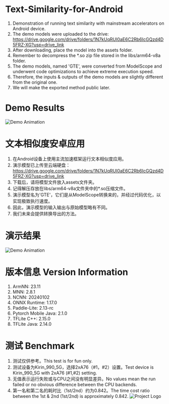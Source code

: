 # Text-Similarity-for-Android
1. Demonstration of running text similarity with mainstream accelerators on Android device. 
2. The demo models were uploaded to the drive: https://drive.google.com/drive/folders/1N7kUqRUI0aE6C2Rb6IcGQzd4D5FRZ-XG?usp=drive_link
3. After downloading, place the model into the assets folder.
4. Remember to decompress the *.so zip file stored in the libs/arm64-v8a folder.
5. The demo models, named 'GTE', were converted from ModelScope and underwent code optimizations to achieve extreme execution speed.
6. Therefore, the inputs & outputs of the demo models are slightly different from the original one.
7. We will make the exported method public later.
# Demo Results
![Demo Animation](https://github.com/DakeQQ/Text-Similarity-for-Android/blob/main/text_en.gif?raw=true)

# 文本相似度安卓应用
1. 在Android设备上使用主流加速框架运行文本相似度应用。
2. 演示模型已上传至云端硬盘：https://drive.google.com/drive/folders/1N7kUqRUI0aE6C2Rb6IcGQzd4D5FRZ-XG?usp=drive_link
3. 下载后，请将模型文件放入assets文件夹。
4. 记得解压存放在libs/arm64-v8a文件夹中的*.so压缩文件。
5. 演示模型名为'GTE'，它们是从ModelScope转换来的，并经过代码优化，以实现极致执行速度。
6. 因此，演示模型的输入输出与原始模型略有不同。
7. 我们未来会提供转换导出的方法。
# 演示结果
![Demo Animation](https://github.com/DakeQQ/Text-Similarity-for-Android/blob/main/text_zh.gif?raw=true)
# 版本信息 Version Information
1. ArmNN: 23.11
2. MNN: 2.8.1
3. NCNN: 20240102
4. ONNX Runtime: 1.17.0
5. Paddle-Lite: 2.13-rc
6. Pytorch Mobile Java: 2.1.0
7. TFLite C++: 2.15.0
8. TFLite Java: 2.14.0
# 测试 Benchmark
1. 测试仅供参考。This test is for fun only.
2. 测试设备为Kirin_990_5G，选择2xA76（#1，#2）设置。Test device is Kirin_990_5G with 2xA76 (#1,#2) setting.
3. 无值表示运行失败或与CPU之间没有明显差异。No values mean the run failed or no obvious difference between the CPU backends.
4. 第一名和第二名的耗时比（1st/2nd）约为0.842。The time cost ratio between the 1st & 2nd (1st/2nd) is approximately 0.842.
![Project Logo](https://github.com/DakeQQ/Text-Similarity-for-Android/blob/main/benchmark.png?raw=true)

